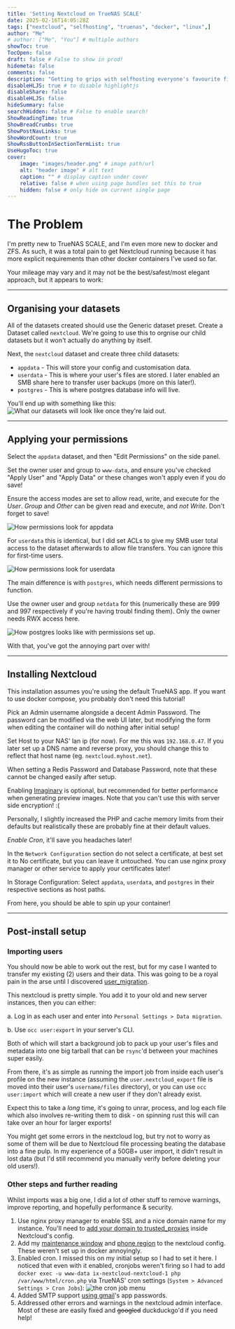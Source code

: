 ```yaml
---
title: 'Setting Nextcloud on TrueNAS SCALE'
date: 2025-02-16T14:05:28Z
tags: ["nextcloud", "selfhosting", "truenas", "docker", "linux",]
author: "Me"
# author: ["Me", "You"] # multiple authors
showToc: true
TocOpen: false
draft: false # False to show in prod! 
hidemeta: false
comments: false
description: "Getting to grips with selfhosting everyone's favourite fileserver."
disableHLJS: true # to disable highlightjs
disableShare: false
disableHLJS: false
hideSummary: false
searchHidden: false # False to enable search!
ShowReadingTime: true
ShowBreadCrumbs: true
ShowPostNavLinks: true
ShowWordCount: true
ShowRssButtonInSectionTermList: true
UseHugoToc: true
cover:
    image: "images/header.png" # image path/url
    alt: "header image" # alt text
    caption: "" # display caption under cover
    relative: false # when using page bundles set this to true
    hidden: false # only hide on current single page
---
```

# The Problem

I'm pretty new to TrueNAS SCALE, and I'm even more new to docker and ZFS. As such, it was a total pain to get Nextcloud running because it has more explicit requirements than other docker containers I've used so far.

Your mileage may vary and it may not be the best/safest/most elegant approach, but it appears to work:
***

## Organising your datasets

All of the datasets created should use the Generic dataset preset.
Create a Dataset called `nextcloud`. We're going to use this to orgnise our child datasets but it won't actually do anything by itself.

Next, the `nextcloud` dataset and create three child datasets:

* `appdata` - This will store your config and customisation data.
* `userdata` - This is where your user's files are stored. I later enabled an SMB share here to transfer user backups (more on this later!).
* `postgres` - This is where postgres database info will live.

You'll end up with something like this:
![What our datasets will look like once they're laid out.](images/dataset_layout.png)
***

## Applying your permissions

Select the `appdata` dataset, and then "Edit Permissions" on the side panel.

Set the owner user and group to `www-data`, and ensure you've checked "Apply User" and "Apply Data" or these changes won't apply even if you do save!

Ensure the access modes are set to allow read, write, and execute for the *User*. *Group* and *Other* can be given read and execute, and *not Write*. Don't forget to save!

![How permissions look for appdata](images/appdata_perms.png)

For `userdata` this is identical, but I did set ACLs to give my SMB user total access to the dataset afterwards to allow file transfers. You can ignore this for first-time users.

![How permissions look for userdata](images/userdata_perms.png)

The main difference is with `postgres`, which needs different permissions to function.

Use the owner user and group `netdata` for this (numerically these are 999 and 997 respectively if you're having troubl finding them). Only the owner needs RWX access here.

![How postgres looks like with permissions set up.](images/postgres_perms.png)

With that, you've got the annoying part over with!

***

## Installing Nextcloud

This installation assumes you're using the default TrueNAS app. If you want to use docker compose, you probably don't need this tutorial!

Pick an Admin username alongside a decent Admin Password. The password can be modified via the web UI later, but modifying the form when editing the container will do nothing after initial setup!

Set Host to your NAS' lan ip (for now). For me this was `192.168.0.47`. If you later set up a DNS name and reverse proxy, you should change this to reflect that host name (eg. `nextcloud.myhost.net`).

When setting a Redis Password and Database Password, note that these cannot be changed easily after setup.

Enabling [Imaginary](https://github.com/h2non/imaginary) is optional, but recommended for better performance when generating preview images. Note that you can't use this with server side encryption! :(

Personally, I slightly increased the PHP and cache memory limits from their defaults but realistically these are probably fine at their default values.

*Enable Cron*, it'll save you headaches later!

In the `Network Configuration` section do not select a certificate, at best set it to No certificate, but you can leave it untouched. You can use nginx proxy manager or other service to apply your certificates later!

In Storage Configuration:
Select `appdata`, `userdata`, and `postgres` in their respective sections as host paths.

From here, you should be able to spin up your container!

***

## Post-install setup

### Importing users

You should now be able to work out the rest, but for my case I wanted to transfer my existing (2) users and their data. This was going to be a royal pain in the arse until I discovered [user_migration](https://github.com/nextcloud/user_migration).

This nextcloud is pretty simple. You add it to your old and new server instances, then you can either:

a. Log in as each user and enter into `Personal Settings > Data migration`.

b. Use `occ user:export` in your server's CLI.

Both of which will start a background job to pack up your user's files and metadata into one big tarball that can be `rsync`'d between your machines super easily.

From there, it's as simple as running the import job from inside each user's profile on the new instance (assuming the `user.nextcloud_export` file is moved into their user's `username/files` directory), or you can use `occ user:import` which will create a new user if they don't already exist.

Expect this to take a *long* time, it's going to unrar, process, and log each file which also involves re-writing them to disk - on spinning rust this will can take over an hour for larger exports!

You might get some errors in the nextcloud log, but try not to worry as some of them will be due to Nextcloud file processing beating the database into a fine pulp. In my experience of a 50GB+ user import, it didn't result in lost data (but I'd still recommend you manually verify before deleting your old users!).

### Other steps and further reading

Whilst imports was a big one, I did a lot of other stuff to remove warnings, improve reporting, and hopefully performance & security.

1. Use nginx proxy manager to enable SSL and a nice domain name for my instance. You'll need to [add your domain to trusted_proxies](https://help.nextcloud.com/t/your-trusted-proxies-setting-is-not-correctly-set-it-should-be-an-array-of-ip-addresses-optionally-with-range-in-cidr-notation/194689) inside Nextcloud's config.
1. Add my [maintenance window](https://help.nextcloud.com/t/server-has-no-maintenance-window-start-time-configured/180480) and [phone region](https://help.nextcloud.com/t/your-installation-has-no-default-phone-region-set/153632/6) to the nextcloud config. These weren't set up in docker annoyingly.
1. Enabled cron. I missed this on my initial setup so I had to set it here. I noticed that even with it enabled, cronjobs weren't firing so I had to add `docker exec -u www-data ix-nextcloud-nextcloud-1 php /var/www/html/cron.php` via TrueNAS' cron settings (`System > Advanced Settings > Cron Jobs`): ![the cron job menu](images/cronjob.png)
1. Added SMTP support [using gmail](https://support.google.com/a/answer/176600?hl=en)'s app passwords.
1. Addressed other errors and warnings in the nextcloud admin interface. Most of these are easily fixed and ~~googled~~ duckduckgo'd if you need help!
